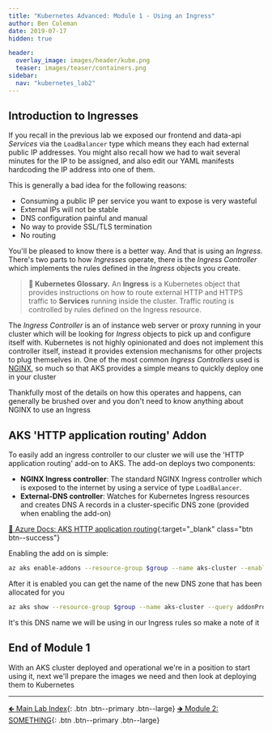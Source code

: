 ```yaml
---
title: "Kubernetes Advanced: Module 1 - Using an Ingress"
author: Ben Coleman
date: 2019-07-17
hidden: true

header:
  overlay_image: images/header/kube.png
  teaser: images/teaser/containers.png
sidebar:
  nav: "kubernetes_lab2"
---
```


## Introduction to Ingresses 
If you recall in the previous lab we exposed our frontend and data-api *Services* via the `LoadBalancer` type which means they each had external public IP addresses. You might also recall how we had to wait several minutes for the IP to be assigned, and also edit our YAML manifests hardcoding the IP address into one of them. 

This is generally a bad idea for the following reasons:
- Consuming a public IP per service you want to expose is very wasteful
- External IPs will not be stable
- DNS configuration painful and manual
- No way to provide SSL/TLS termination
- No routing

You'll be pleased to know there is a better way. And that is using an *Ingress*. There's two parts to how *Ingresses* operate, there is the *Ingress Controller* which implements the rules defined in the *Ingress* objects you create.

> **📕 Kubernetes Glossary.** An **Ingress** is a Kubernetes object that provides instructions on how to route external HTTP and HTTPS traffic to **Services** running inside the cluster. Traffic routing is controlled by rules defined on the Ingress resource.

The *Ingress Controller* is an of instance web server or proxy running in your cluster which will be looking for *Ingress* objects to pick up and configure itself with. Kubernetes is not highly opinionated and does not implement this controller itself, instead it provides extension mechanisms for other projects to plug themselves in. One of the most common *Ingress Controllers* used is [NGINX](https://www.nginx.com/), so much so that AKS provides a simple means to quickly deploy one in your cluster

Thankfully most of the details on how this operates and happens, can generally be brushed over and you don't need to know anything about NGINX to use an Ingress

## AKS 'HTTP application routing' Addon
To easily add an ingress controller to our cluster we will use the 'HTTP application routing' add-on to AKS. The add-on deploys two components: 

- **NGINX Ingress controller**: The standard NGINX Ingress controller which is exposed to the internet by using a service of type `LoadBalancer`.
- **External-DNS controller**: Watches for Kubernetes Ingress resources and creates DNS A records in a cluster-specific DNS zone (provided when enabling the add-on)

[📘 Azure Docs: AKS HTTP application routing](https://docs.microsoft.com/en-us/azure/aks/http-application-routing){:target="_blank" class="btn btn--success"}

Enabling the add on is simple:
```bash
az aks enable-addons --resource-group $group --name aks-cluster --enable-addons http_application_routing
```

After it is enabled you can get the name of the new DNS zone that has been allocated for you
```bash
az aks show --resource-group $group --name aks-cluster --query addonProfiles.httpApplicationRouting.config.HTTPApplicationRoutingZoneName -o table
```
It's this DNS name we will be using in our Ingress rules so make a note of it

## End of Module 1

With an AKS cluster deployed and operational we're in a position to start using it, next we'll prepare the images we need and then look at deploying them to Kubernetes

---

[🡸 Main Lab Index](..){: .btn .btn--primary .btn--large} 
[🡺 Module 2: SOMETHING](../part2){: .btn .btn--primary .btn--large}  
